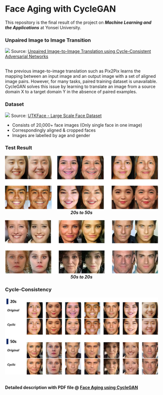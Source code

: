 # Face Aging with CycleGAN
This repository is the final result of the project on <B><I>Machine Learning and the Applications</I></B> at Yonsei University.

### Unpaired Image to Image Transition
<img src="https://junyanz.github.io/CycleGAN/images/teaser_high_res.jpg">
Source: <a href="https://junyanz.github.io/CycleGAN/" target="_blank">Unpaired Image-to-Image Translation using Cycle-Consistent Adversarial Networks</a>

<br>The previous image-to-image translation such as Pix2Pix learns the mapping between an input image and an output image with a set of aligned image pairs. However, for many tasks, paired training dataset is unavailable. CycleGAN solves this issue by learning to translate an image from a source domain X to a target domain Y in the absence of paired examples.

### Dataset
<img src="https://susanqq.github.io/UTKFace/icon/logoWall2.jpg" width="500">
Source: <a href="https://susanqq.github.io/UTKFace/" target="_blank">UTKFace - Large Scale Face Dataset</a>

* Consists of 20,000+ face images (Only single face in one image)
* Correspondingly aligned & cropped faces
* Images are labelled by age and gender


### Test Result
<p align="center">
  <img src="./datasets/face/20s_to_50s.png" width="700"><br>
  <b><I>20s to 50s</I></b>
  <br><br>
  <img src="./datasets/face/50s_to_20s.png" width="700"><br>
  <b><I>50s to 20s</I></b>
</p>

### Cycle-Consistency

<p align="center">
  <img src="./datasets/face/cyclic_consistency.png"><br>
</p>

<br>
<b>Detailed description with PDF file @ <a href="./Face Aging using CycleGAN.pdf" target="_blank">Face Aging using CycleGAN</a></b>
